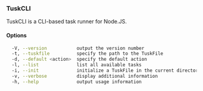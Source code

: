 ### TuskCLI

TuskCLI is a CLI-based task runner for Node.JS.

#### Options

```bash
  -V, --version           output the version number
  -t, --tuskfile          specify the path to the TuskFile
  -d, --default <action>  specify the default action
  -l, --list              list all available tasks
  -i, --init              initialize a TuskFile in the current directory
  -v, --verbose           display additional information
  -h, --help              output usage information
```
